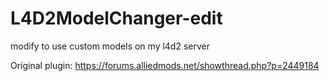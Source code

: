 # L4D2ModelChanger-edit
modify to use custom models on my l4d2 server

Original plugin: https://forums.alliedmods.net/showthread.php?p=2449184